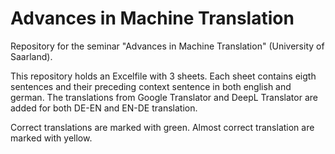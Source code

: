 # Advances in Machine Translation
Repository for the seminar "Advances in Machine Translation" (University of Saarland).

This repository holds an Excelfile with 3 sheets. Each sheet contains eigth sentences and their preceding context sentence in both english and german. The translations from Google Translator and DeepL Translator are added for both DE-EN and EN-DE translation. 

Correct translations are marked with green.
Almost correct translation are marked with yellow.
